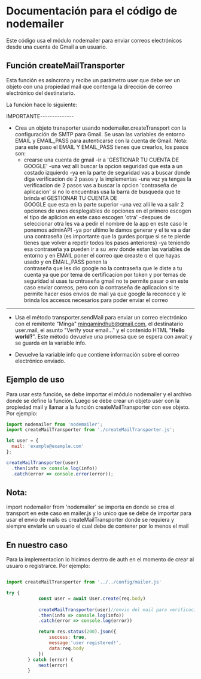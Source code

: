 # Documentación para el código de nodemailer

Este código usa el módulo nodemailer para enviar correos electrónicos desde una cuenta de Gmail a un usuario.

## Función createMailTransporter

Esta función es asíncrona y recibe un parámetro user que debe ser un objeto con una propiedad mail que contenga la dirección de correo electrónico del destinatario.

La función hace lo siguiente:

IMPORTANTE--------------

- Crea un objeto transporter usando nodemailer.createTransport con la configuración de SMTP para Gmail. Se usan las variables de entorno EMAIL y EMAIL_PASS para autenticarse con la cuenta de Gmail.
Nota: para este paso el EMAIL Y EMAIL_PASS tienes que crearlos, los pasos son:
    - crearse una cuenta de gmail
    -ir a 'GESTIONAR TU CUENTA DE GOOGLE'
    -una vez alli buscar la opcion seguridad que esta a un costado izquierdo
    -ya en la parte de seguridad vas a buscar donde diga verificacion de 2 pasos y la implementas 
    -una vez ya tengas la verificacion de 2 pasos vas a buscar la opcion 'contraseña de aplicacion' si no lo encuentras usa la barra de busqueda que te brinda el GESTIONAR TU CUENTA DE  
     GOOGLE que esta en la parte superior 
    -una vez alli le va a salir 2 opciones de unos desplegables de opciones en el primero escogen el tipo de aplicion en este caso escogen 'otra' 
    -despues de seleccionar otra les va a pedir el nombre de la app en este caso le ponemos adminAPI 
    -ya por ultimo le damos generar y el te va a dar una contraseña (es importante que la gurdes porque si se te pierde tienes que volver a repetir todos los pasos anteriores)
    -ya teniendo esa contraseña ya pueden ir a su .env donde estan las variables de entorno y en EMAIL poner el correo que creaste o el que hayas usado y en EMAIL_PASS ponen la        
     contraseña que les dio google no la contraseña que le diste a tu cuenta ya que por tema de certificacion por token y por temas de seguridad si usas tu cntraseña gmail no te permite 
     pasar o en este caso enviar correos, pero con la contraseña de aplicacion si te permite hacer esos envios de mail ya que google la reconoce y le brinda los accesos necesarios para 
     poder enviar el correo

--------------------

- Usa el método transporter.sendMail para enviar un correo electrónico con el remitente "Minga" <mingamindhub@gmail.com>, el destinatario user.mail, el asunto "Verify your email..." y el contenido HTML "<b>Hello world?</b>". Este método devuelve una promesa que se espera con await y se guarda en la variable info.

- Devuelve la variable info que contiene información sobre el correo electrónico enviado.


## Ejemplo de uso

Para usar esta función, se debe importar el módulo nodemailer y el archivo donde se define la función. Luego se debe crear un objeto user con la propiedad mail y llamar a la función createMailTransporter con ese objeto. Por ejemplo:

```js
import nodemailer from 'nodemailer';
import createMailTransporter from './createMailTransporter.js';

let user = {
  mail: 'example@example.com'
};

createMailTransporter(user)
  .then(info => console.log(info))
  .catch(error => console.error(error));

```
## Nota: 

import nodemailer from 'nodemailer' se importa en donde se crea el transport en este caso en mailer.js y lo unico que se debe de importar para usar el envio de mails es createMailTransporter donde se requiera y siempre enviarle un usuario el cual debe de contener por lo menos el mail

## En nuestro caso 

Para la implementacion lo hicimos dentro de auth en el momento de crear al usuaro o registrarce. Por ejemplo:

```js

import createMailTransporter from '../../config/mailer.js'

try {
            const user = await User.create(req.body)
            
            createMailTransporter(user)//envio del mail para verificacion
            .then(info => console.log(info))
            .catch(error => console.log(error))

            return res.status(200).json({
                success: true,
                message:'user registered!',
                data:req.body
            })
        } catch (error) {
            next(error)
        }

```

